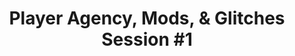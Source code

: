 ---
layout: default
category: session
id: player-agency-mods-glitches-session-1
title: Player Agency, Mods, & Glitches Session &#35;1
permalink: /schedule#player-agency-mods-glitches-session-1

day: Saturday
time: 1&colon;30pm - 2&colon;45pm
timeorder: 5
room: Main Space
---